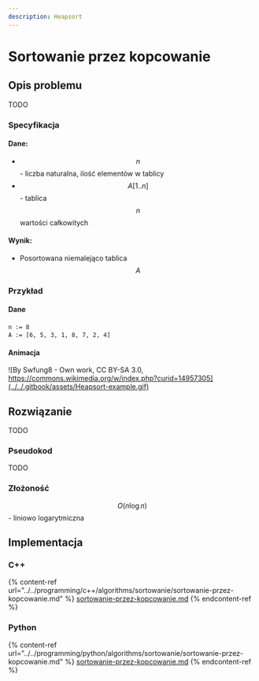 ```yaml
---
description: Heapsort
---
```


# Sortowanie przez kopcowanie

## Opis problemu

TODO

### Specyfikacja

#### Dane:

* $$n$$ - liczba naturalna, ilość elementów w tablicy
* $$A[1..n]$$ - tablica $$n$$ wartości całkowitych

#### Wynik:

* Posortowana niemalejąco tablica $$A$$ 

### Przykład

#### Dane

```
n := 8
A := [6, 5, 3, 1, 8, 7, 2, 4]
```

#### Animacja

![By Swfung8 - Own work, CC BY-SA 3.0, https://commons.wikimedia.org/w/index.php?curid=14957305](../../.gitbook/assets/Heapsort-example.gif)

## Rozwiązanie

TODO

### Pseudokod

TODO

### Złożoność

$$O(n\log{n})$$ - liniowo logarytmiczna

## Implementacja

### C++

{% content-ref url="../../programming/c++/algorithms/sortowanie/sortowanie-przez-kopcowanie.md" %}
[sortowanie-przez-kopcowanie.md](../../programming/c++/algorithms/sortowanie/sortowanie-przez-kopcowanie.md)
{% endcontent-ref %}

### Python

{% content-ref url="../../programming/python/algorithms/sortowanie/sortowanie-przez-kopcowanie.md" %}
[sortowanie-przez-kopcowanie.md](../../programming/python/algorithms/sortowanie/sortowanie-przez-kopcowanie.md)
{% endcontent-ref %}
